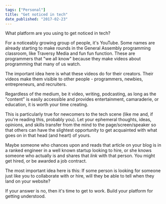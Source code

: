 ```yaml
---
tags: ["Personal"]
title: "Get noticed in tech"
date_published: "2017-02-23"
---
```


What platform are you using to get noticed in tech?

For a noticeably growing group of people, it's YouTube. Some names are already starting to make rounds in the General Assembly programming classroom, like Traversy Media and fun fun function. These are programmers that "we all know" because they make videos about programming that many of us watch.

The important idea here is what these videos do for their creators. Their videos make them visible to other people - programmers, newbies, entrepreneurs, and recruiters.

Regardless of the medium, be it video, writing, podcasting, as long as the "content" is easily accessible and provides entertainment, camaraderie, or education, it is worth your time creating.

This is particularly true for newcomers to the tech scene (like me and, if you're reading this, probably you). Let your ephemeral thoughts, ideas, opinions, and skills transfer from the mind to the page/screen/speaker so that others can have the slightest opportunity to get acquainted with what goes on in that head (and heart) of yours.

Maybe someone who chances upon and reads that article on your blog is in a ranked engineer in a well known startup looking to hire, or she knows someone who actually is and shares that _link_ with that person. You might get hired, or be awarded a job contract.

The most important idea here is this: If some person is looking for someone just like you to collaborate with or hire, will they be able to tell when they land on your website?

If your answer is no, then it's time to get to work. Build your platform for getting understood.
